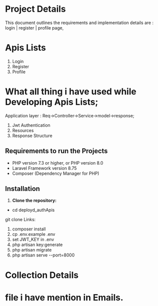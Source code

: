# Project Details

This document outlines the requirements and implementation details are :
login | register | profile page,

# Apis Lists

1. Login 
2. Register
3. Profile

# What all thing i have used  while Developing Apis Lists;

Application layer  :  Req->Controller->Service->model->response;

1. Jwt Authentication
2. Resources
3. Response Structure

## Requirements to run the Projects 

- PHP version 7.3 or higher, or PHP version 8.0
- Laravel Framework version 8.75
- Composer (Dependency Manager for PHP)

## Installation

1. **Clone the repository:**
    
- cd deployd_authApis

git clone Links:
1. composer install
2. cp .env.example .env
3. set JWT_KEY in .env
4. php artisan key:generate
5. php artisan migrate
6. php artisan serve --port=8000

# Collection Details 
# file i have mention in Emails.














